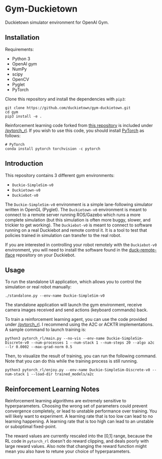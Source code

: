 # Gym-Duckietown

Duckietown simulator environment for OpenAI Gym.

Installation
------------

Requirements:
- Python 3
- OpenAI gym
- NumPy
- scipy
- OpenCV
- Pyglet
- PyTorch

Clone this repository and install the dependencies with `pip3`:

```python3
git clone https://github.com/duckietown/gym-duckietown.git
cd gym
pip3 install -e .
```

Reinforcement learning code forked from [this repository](https://github.com/ikostrikov/pytorch-a2c-ppo-acktr)
is included under [/pytorch_rl](/pytorch_rl). If you wish to use this code, you
should install [PyTorch](http://pytorch.org/) as follows:

```
# PyTorch
conda install pytorch torchvision -c pytorch
```

Introduction
------------

This repository contains 3 different gym environments:
- `Duckie-SimpleSim-v0`
- `Duckietown-v0`
- `Duckiebot-v0`

The `Duckie-SimpleSim-v0` environment is a simple lane-following simulator
written in OpenGL (Pyglet). The `Duckietown-v0` environment is meant to
connect to a remote server running ROS/Gazebo which runs a more complete
simulation (but this simulation is often more buggy, slower, and trickier to
get working). The `Duckiebot-v0` is meant to connect to software running on
a real Duckiebot and remote control it. It is a tool to test that policies
trained in simulation can transfer to the real robot.

If you are interested in controlling your robot remotely with the
`Duckiebot-v0` environment, you will need to install the software
found in the [duck-remote-iface](https://github.com/maximecb/duck-remote-iface)
repository on your Duckiebot.

Usage
-----

To run the standalone UI application, which allows you to control the simulation or real
robot manually:

```python3
./standalone.py --env-name Duckie-SimpleSim-v0
```

The standalone application will launch the gym environment, receive
camera images received and send actions (keyboard commands) back.

To train a reinforcement learning agent, you can use the code provided under [/pytorch_rl](/pytorch_rl). I recommend using the A2C or ACKTR implementations.
A sample command to launch training is:

```
python3 pytorch_rl/main.py --no-vis --env-name Duckie-SimpleSim-Discrete-v0 --num-processes 1 --num-stack 1 --num-steps 20 --algo a2c --lr 0.0002 --max-grad-norm 0.5
```

Then, to visualize the result of training, you can run the following command.
Note that you can do this while the training process is still running.

```
python3 pytorch_rl/enjoy.py --env-name Duckie-SimpleSim-Discrete-v0 --num-stack 1 --load-dir trained_models/a2c
```

Reinforcement Learning Notes
----------------------------

Reinforcement learning algorithms are extremely sensitive to hyperparameters. Choosing the
wrong set of parameters could prevent convergence completely, or lead to unstable performance over
training. You will likely want to experiment. A learning rate that is too low can lead to no
learning happening. A learning rate that is too high can lead to an unstable or suboptimal
fixed-point.

The reward values are currently rescaled into the [0,1] range, because the RL code in
`pytorch_rl` doesn't do reward clipping, and deals poorly with large reward values. Also
note that changing the reward function might mean you also have to retune your choice
of hyperparameters.
